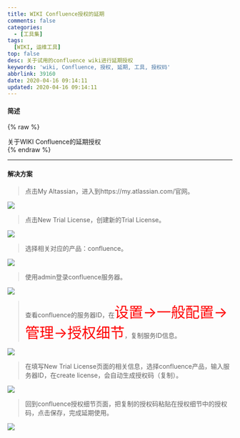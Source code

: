 ```yaml
---
title: WIKI Confluence授权的延期
comments: false
categories:
  - [工具集]
tags:
  [WIKI, 运维工具]
top: false
desc: 关于试用的confluence wiki进行延期授权
keywords: 'wiki, Confluence, 授权, 延期, 工具, 授权码'
abbrlink: 39160
date: 2020-04-16 09:14:11
updated: 2020-04-16 09:14:11
---
```



#### 简述

{% raw %}
<div class="post_cus_note">关于WIKI Confluence的延期授权</div>
{% endraw %}

<!--more-->
<hr />

#### 解决方案


> 点击My Altassian，进入到https://my.atlassian.com/官网。

![](1.png)

> 点击New Trial License，创建新的Trial License。

![](2.png)

> 选择相关对应的产品：confluence。

![](3.png)

> 使用admin登录confluence服务器。

![](4.png)

> 查看confluence的服务器ID，在<font color='red' size=6.0>设置->一般配置->管理→授权细节</font>，复制服务ID信息。

![](5.png)

> 在填写New Trial License页面的相关信息，选择confluence产品，输入服务器ID，在create license，会自动生成授权码（复制）。

![](6.png)

> 回到confluence授权细节页面，把复制的授权码粘贴在授权细节中的授权码，点击保存，完成延期使用。

![](7.png)
